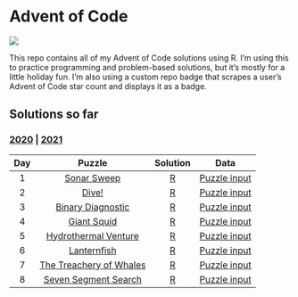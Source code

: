 
<!-- README.md is generated from README.Rmd. Please edit that file -->

# Advent of Code

<!-- badges: start -->

![](https://img.shields.io/badge/2021%20star%20count-@_jwinget%2016*-green.svg)
<!-- badges: end -->

This repo contains all of my Advent of Code solutions using R. I’m using
this to practice programming and problem-based solutions, but it’s
mostly for a little holiday fun. I’m also using a custom repo badge that
scrapes a user’s Advent of Code star count and displays it as a badge.

## Solutions so far

### [2020](R/2020) \| [2021](R/2021)

| Day |                             Puzzle                             |      Solution       |                Data                 |
|:---:|:--------------------------------------------------------------:|:-------------------:|:-----------------------------------:|
|  1  |       [Sonar Sweep](https://adventofcode.com/2021/day/1)       | [R](R/2021/day01.R) | [Puzzle input](data/2021/day01.txt) |
|  2  |          [Dive!](https://adventofcode.com/2021/day/2)          | [R](R/2021/day02.R) | [Puzzle input](data/2021/day02.txt) |
|  3  |    [Binary Diagnostic](https://adventofcode.com/2021/day/3)    | [R](R/2021/day03.R) | [Puzzle input](data/2021/day03.txt) |
|  4  |       [Giant Squid](https://adventofcode.com/2021/day/4)       | [R](R/2021/day04.R) | [Puzzle input](data/2021/day04.txt) |
|  5  |  [Hydrothermal Venture](https://adventofcode.com/2021/day/5)   | [R](R/2021/day05.R) | [Puzzle input](data/2021/day05.txt) |
|  6  |       [Lanternfish](https://adventofcode.com/2021/day/6)       | [R](R/2021/day06.R) | [Puzzle input](data/2021/day06.txt) |
|  7  | [The Treachery of Whales](https://adventofcode.com/2021/day/7) | [R](R/2021/day07.R) | [Puzzle input](data/2021/day07.txt) |
|  8  |  [Seven Segment Search](https://adventofcode.com/2021/day/8)   | [R](R/2021/day08.R) | [Puzzle input](data/2021/day08.txt) |
